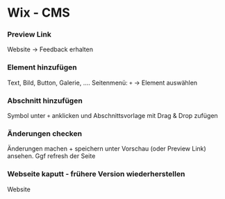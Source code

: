 # Wix - CMS

### Preview Link 
Website -> Feedback erhalten

### Element hinzufügen
Text, Bild, Button, Galerie, ....
Seitenmenü: `+` -> Element auswählen

### Abschnitt hinzufügen
Symbol unter `+` anklicken und Abschnittsvorlage mit Drag & Drop zufügen

### Änderungen checken
Änderungen machen + speichern
unter Vorschau (oder Preview Link) ansehen.
Ggf refresh der Seite

### Webseite kaputt - frühere Version wiederherstellen
Website
